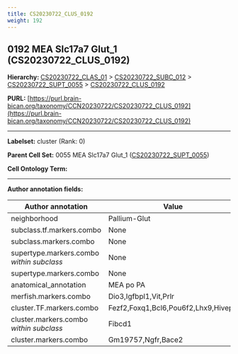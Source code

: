 ```yaml
---
title: CS20230722_CLUS_0192
weight: 192
---
```

## 0192 MEA Slc17a7 Glut_1 (CS20230722_CLUS_0192)
<b>Hierarchy: </b>
[CS20230722_CLAS_01](../CS20230722_CLAS_01) >
[CS20230722_SUBC_012](../CS20230722_SUBC_012) >
[CS20230722_SUPT_0055](../CS20230722_SUPT_0055) >
[CS20230722_CLUS_0192](../CS20230722_CLUS_0192)

**PURL:** [https://purl.brain-bican.org/taxonomy/CCN20230722/CS20230722_CLUS_0192](https://purl.brain-bican.org/taxonomy/CCN20230722/CS20230722_CLUS_0192)

---


**Labelset:** cluster (Rank: 0)

**Parent Cell Set:** 0055 MEA Slc17a7 Glut_1 ([CS20230722_SUPT_0055](../CS20230722_SUPT_0055))



**Cell Ontology Term:** 

[MARKER GENES.]: #


---

[TRANSFERRED ANNOTATIONS.]: #


[AUTHOR ANNOTATION FIELDS.]: #


**Author annotation fields:**

| Author annotation | Value |
|-------------------|-------|
|neighborhood|Pallium-Glut|
|subclass.tf.markers.combo|None|
|subclass.markers.combo|None|
|supertype.markers.combo _within subclass_|None|
|supertype.markers.combo|None|
|anatomical_annotation|MEA po PA|
|merfish.markers.combo|Dio3,Igfbpl1,Vit,Prlr|
|cluster.TF.markers.combo|Fezf2,Foxq1,Bcl6,Pou6f2,Lhx9,Hivep1|
|cluster.markers.combo _within subclass_|Fibcd1|
|cluster.markers.combo|Gm19757,Ngfr,Bace2|
